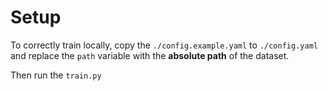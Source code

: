 # Setup

To correctly train locally, copy the `./config.example.yaml` to `./config.yaml`
and replace the `path` variable with the **absolute path** of the dataset.

Then run the `train.py`
